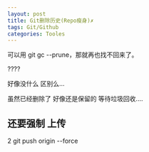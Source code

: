 ```yaml
---
layout: post
title: Git删除历史(Repo瘦身)✗
tags: Git/Github
categories: Tooles
---
```





可以用 git gc --prune，那就再也找不回来了。

????


好像没什么 区别么...



虽然已经删除了 
好像还是保留的 等待垃圾回收....





## 还要强制 上传
2 git push origin --force